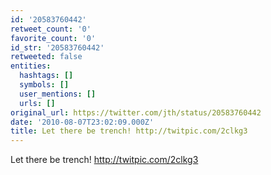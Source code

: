 ```yaml
---
id: '20583760442'
retweet_count: '0'
favorite_count: '0'
id_str: '20583760442'
retweeted: false
entities:
  hashtags: []
  symbols: []
  user_mentions: []
  urls: []
original_url: https://twitter.com/jth/status/20583760442
date: '2010-08-07T23:02:09.000Z'
title: Let there be trench! http://twitpic.com/2clkg3
---
```


Let there be trench! http://twitpic.com/2clkg3